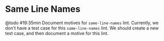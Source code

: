 # Same Line Names

@todo #19:35min Document motives for `same-line-names` lint.
 Currently, we don't have a test case for this `same-line-names` lint.
 We should create a new test case, and then document a motive for this lint.
